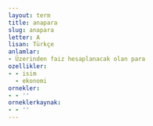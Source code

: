 ```yaml
---
layout: term
title: anapara
slug: anapara
letter: A
lisan: Türkçe
anlamlar:
- Üzerinden faiz hesaplanacak olan para
ozellikler:
- - isim
  - ekonomi
ornekler:
- - ''
orneklerkaynak:
- - ''
---
```

